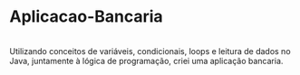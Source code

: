 # Aplicacao-Bancaria
</br>
Utilizando conceitos de variáveis, condicionais, loops e leitura de dados no Java, juntamente à lógica de programação,
criei uma aplicação bancaria.
